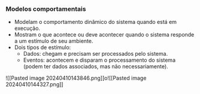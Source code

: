 ### Modelos comportamentais
- Modelam o comportamento dinâmico do sistema quando está em execução.
- Mostram o que acontece ou deve acontecer quando o sistema responde a um estímulo de seu ambiente.
- Dois tipos de estímulo:
	- Dados: chegam e precisam ser processados pelo sistema.
	- Eventos: acontecem e disparam o processamento do sistema (podem ter dados associados, mas não necessariamente).

![[Pasted image 20240410143846.png]]o![[Pasted image 20240410144327.png]]